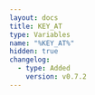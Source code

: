 ```yaml
---
layout: docs
title: KEY_AT
type: Variables
name: "%KEY_AT%"
hidden: true
changelog:
  - type: Added
    version: v0.7.2
---
```

